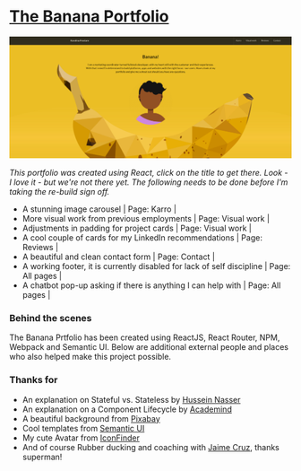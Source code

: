 # [The Banana Portfolio](https://frostare.netlify.com/)
![The Banana Portfolio](src/images/printscreen/bananascreenshot.png)

*This portfolio was created using React, click on the title to get there. Look - I love it - but we're not there yet. The following needs to be done before I'm taking the re-build sign off.*

* A stunning image carousel | Page: Karro |
* More visual work from previous employments | Page: Visual work |
* Adjustments in padding for project cards | Page: Visual work |
* A cool couple of cards for my LinkedIn recommendations | Page: Reviews |
* A beautiful and clean contact form | Page: Contact | 
* A working footer, it is currently disabled for lack of self discipline | Page: All pages |
* A chatbot pop-up asking if there is anything I can help with | Page: All pages |

### Behind the scenes
The Banana Prtfolio has been created using ReactJS, React Router, NPM, Webpack and Semantic UI. Below are additional external people and places who also helped make this project possible.


### Thanks for
* An explanation on Stateful vs. Stateless by [Hussein Nasser](https://www.youtube.com/watch?v=nhwZn6v5vT0)
* An explanation on a Component Lifecycle by [Academind](https://www.youtube.com/watch?v=Oioo0IdoEls)
* A beautiful background from [Pixabay](https://pixabay.com/)
* Cool templates from [Semantic UI](https://semantic-ui.com/)
* My cute Avatar from [IconFinder](https://www.iconfinder.com/)
* And of course Rubber ducking and coaching with [Jaime Cruz](https://github.com/JaimeCrz), thanks superman!